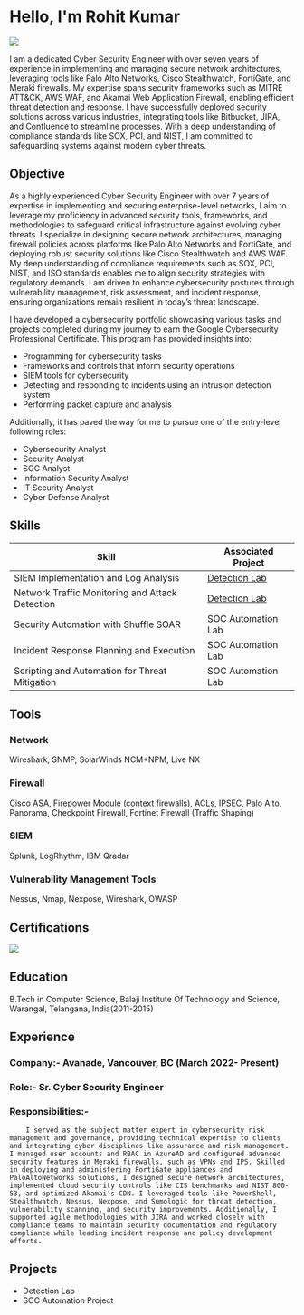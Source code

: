 # Hello, I'm Rohit Kumar
<a href="https://linkedin.com"><img src="https://www.linkedin.com/in/rohit-kumar-thota-59a853329/?&style=for-the-badge&logo=linkedin&logoColor=white" /></a>

I am a dedicated Cyber Security Engineer with over seven years of experience in implementing and managing secure network architectures, leveraging tools like Palo Alto Networks, Cisco Stealthwatch, FortiGate, and Meraki firewalls. My expertise spans security frameworks such as MITRE ATT&CK, AWS WAF, and Akamai Web Application Firewall, enabling efficient threat detection and response. I have successfully deployed security solutions across various industries, integrating tools like Bitbucket, JIRA, and Confluence to streamline processes. With a deep understanding of compliance standards like SOX, PCI, and NIST, I am committed to safeguarding systems against modern cyber threats.

## Objective

As a highly experienced Cyber Security Engineer with over 7 years of expertise in implementing and securing enterprise-level networks, I aim to leverage my proficiency in advanced security tools, frameworks, and methodologies to safeguard critical infrastructure against evolving cyber threats. I specialize in designing secure network architectures, managing firewall policies across platforms like Palo Alto Networks and FortiGate, and deploying robust security solutions like Cisco Stealthwatch and AWS WAF. My deep understanding of compliance requirements such as SOX, PCI, NIST, and ISO standards enables me to align security strategies with regulatory demands. I am driven to enhance cybersecurity postures through vulnerability management, risk assessment, and incident response, ensuring organizations remain resilient in today’s threat landscape.

I have developed a cybersecurity portfolio showcasing various tasks and projects completed during my journey to earn the Google Cybersecurity Professional Certificate. This program has provided insights into:
* Programming for cybersecurity tasks
* Frameworks and controls that inform security operations
* SIEM tools for cybersecurity
* Detecting and responding to incidents using an intrusion detection system
* Performing packet capture and analysis

Additionally, it has paved the way for me to pursue one of the entry-level following roles:
* Cybersecurity Analyst
* Security Analyst
* SOC Analyst
* Information Security Analyst
* IT Security Analyst
* Cyber Defense Analyst


## Skills

| Skill                                         | Associated Project         |
|-----------------------------------------------|----------------------------|
| SIEM Implementation and Log Analysis          | <a href="https://google.com">Detection Lab</a>|
| Network Traffic Monitoring and Attack Detection | <a href="https://google.com">Detection Lab</a>|
| Security Automation with Shuffle SOAR         | SOC Automation Lab|
| Incident Response Planning and Execution      | SOC Automation Lab|
| Scripting and Automation for Threat Mitigation | SOC Automation Lab|

## Tools

### Network
Wireshark, SNMP, SolarWinds NCM+NPM, Live NX

### Firewall
Cisco ASA, Firepower Module (context firewalls), ACLs, IPSEC, Palo Alto, Panorama, Checkpoint Firewall, Fortinet Firewall (Traffic Shaping)

### SIEM
Splunk, LogRhythm, IBM Qradar

### Vulnerability Management Tools
Nessus, Nmap, Nexpose, Wireshark, OWASP


## Certifications
<div>
<img src="https://img.shields.io/badge/-CCSP-007ACC?style=for-the-badge&logo=Certified%20Cloud%20Security%20Professional&logoColor=white" />
</div>

## Education
  B.Tech in Computer Science, Balaji Institute Of Technology and Science, Warangal, Telangana, India(2011-2015)

## Experience
### Company:- Avanade, Vancouver, BC (March 2022- Present)
### Role:- Sr. Cyber Security Engineer
### Responsibilities:- 
        I served as the subject matter expert in cybersecurity risk management and governance, providing technical expertise to clients and integrating cyber disciplines like assurance and risk management. I managed user accounts and RBAC in AzureAD and configured advanced security features in Meraki firewalls, such as VPNs and IPS. Skilled in deploying and administering FortiGate appliances and PaloAltoNetworks solutions, I designed secure network architectures, implemented cloud security controls like CIS benchmarks and NIST 800-53, and optimized Akamai's CDN. I leveraged tools like PowerShell, Stealthwatch, Nessus, Nexpose, and Sumologic for threat detection, vulnerability scanning, and security improvements. Additionally, I supported agile methodologies with JIRA and worked closely with compliance teams to maintain security documentation and regulatory compliance while leading incident response and policy development efforts.

## Projects
- Detection Lab
- SOC Automation Project
